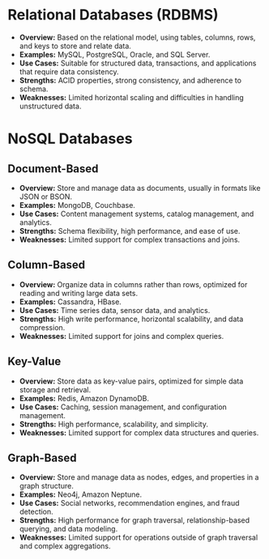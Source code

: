 # Relational Databases (RDBMS)

- **Overview:** Based on the relational model, using tables, columns, rows, and keys to store and relate data.
- **Examples:** MySQL, PostgreSQL, Oracle, and SQL Server.
- **Use Cases:** Suitable for structured data, transactions, and applications that require data consistency.
- **Strengths:** ACID properties, strong consistency, and adherence to schema.
- **Weaknesses:** Limited horizontal scaling and difficulties in handling unstructured data.

# NoSQL Databases

## Document-Based

- **Overview:** Store and manage data as documents, usually in formats like JSON or BSON.
- **Examples:** MongoDB, Couchbase.
- **Use Cases:** Content management systems, catalog management, and analytics.
- **Strengths:** Schema flexibility, high performance, and ease of use.
- **Weaknesses:** Limited support for complex transactions and joins.

## Column-Based

- **Overview:** Organize data in columns rather than rows, optimized for reading and writing large data sets.
- **Examples:** Cassandra, HBase.
- **Use Cases:** Time series data, sensor data, and analytics.
- **Strengths:** High write performance, horizontal scalability, and data compression.
- **Weaknesses:** Limited support for joins and complex queries.

## Key-Value

- **Overview:** Store data as key-value pairs, optimized for simple data storage and retrieval.
- **Examples:** Redis, Amazon DynamoDB.
- **Use Cases:** Caching, session management, and configuration management.
- **Strengths:** High performance, scalability, and simplicity.
- **Weaknesses:** Limited support for complex data structures and queries.

## Graph-Based

- **Overview:** Store and manage data as nodes, edges, and properties in a graph structure.
- **Examples:** Neo4j, Amazon Neptune.
- **Use Cases:** Social networks, recommendation engines, and fraud detection.
- **Strengths:** High performance for graph traversal, relationship-based querying, and data modeling.
- **Weaknesses:** Limited support for operations outside of graph traversal and complex aggregations.
